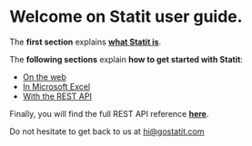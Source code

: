# **Welcome on Statit user guide**.

The **first section** explains [**what Statit is**](what_is.md).

The **following sections** explain **how to get started with Statit**:

* [On the web](gs_web.md)
* [In Microsoft Excel](gs_excel.md)
* [With the REST API ](gs_api.md)

Finally, you will find the full REST API reference [**here**](ref_api.md).

Do not hesitate to get back to us at [hi@gostatit.com](mailto:hi@gostatit.com)
